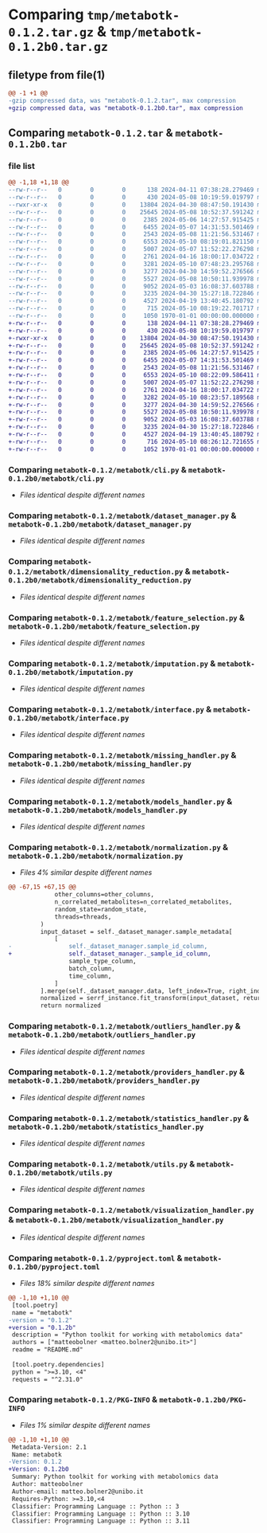# Comparing `tmp/metabotk-0.1.2.tar.gz` & `tmp/metabotk-0.1.2b0.tar.gz`

## filetype from file(1)

```diff
@@ -1 +1 @@
-gzip compressed data, was "metabotk-0.1.2.tar", max compression
+gzip compressed data, was "metabotk-0.1.2b0.tar", max compression
```

## Comparing `metabotk-0.1.2.tar` & `metabotk-0.1.2b0.tar`

### file list

```diff
@@ -1,18 +1,18 @@
--rw-r--r--   0        0        0      138 2024-04-11 07:38:28.279469 metabotk-0.1.2/README.md
--rw-r--r--   0        0        0      430 2024-05-08 10:19:59.019797 metabotk-0.1.2/metabotk/__init__.py
--rwxr-xr-x   0        0        0    13804 2024-04-30 08:47:50.191430 metabotk-0.1.2/metabotk/cli.py
--rw-r--r--   0        0        0    25645 2024-05-08 10:52:37.591242 metabotk-0.1.2/metabotk/dataset_manager.py
--rw-r--r--   0        0        0     2385 2024-05-06 14:27:57.915425 metabotk-0.1.2/metabotk/dimensionality_reduction.py
--rw-r--r--   0        0        0     6455 2024-05-07 14:31:53.501469 metabotk-0.1.2/metabotk/feature_selection.py
--rw-r--r--   0        0        0     2543 2024-05-08 11:21:56.531467 metabotk-0.1.2/metabotk/imputation.py
--rw-r--r--   0        0        0     6553 2024-05-10 08:19:01.821150 metabotk-0.1.2/metabotk/interface.py
--rw-r--r--   0        0        0     5007 2024-05-07 11:52:22.276298 metabotk-0.1.2/metabotk/missing_handler.py
--rw-r--r--   0        0        0     2761 2024-04-16 18:00:17.034722 metabotk-0.1.2/metabotk/models_handler.py
--rw-r--r--   0        0        0     3281 2024-05-10 07:48:23.295768 metabotk-0.1.2/metabotk/normalization.py
--rw-r--r--   0        0        0     3277 2024-04-30 14:59:52.276566 metabotk-0.1.2/metabotk/outliers_handler.py
--rw-r--r--   0        0        0     5527 2024-05-08 10:50:11.939978 metabotk-0.1.2/metabotk/providers_handler.py
--rw-r--r--   0        0        0     9052 2024-05-03 16:08:37.603788 metabotk-0.1.2/metabotk/statistics_handler.py
--rw-r--r--   0        0        0     3235 2024-04-30 15:27:18.722846 metabotk-0.1.2/metabotk/utils.py
--rw-r--r--   0        0        0     4527 2024-04-19 13:40:45.180792 metabotk-0.1.2/metabotk/visualization_handler.py
--rw-r--r--   0        0        0      715 2024-05-10 08:19:22.701717 metabotk-0.1.2/pyproject.toml
--rw-r--r--   0        0        0     1050 1970-01-01 00:00:00.000000 metabotk-0.1.2/PKG-INFO
+-rw-r--r--   0        0        0      138 2024-04-11 07:38:28.279469 metabotk-0.1.2b0/README.md
+-rw-r--r--   0        0        0      430 2024-05-08 10:19:59.019797 metabotk-0.1.2b0/metabotk/__init__.py
+-rwxr-xr-x   0        0        0    13804 2024-04-30 08:47:50.191430 metabotk-0.1.2b0/metabotk/cli.py
+-rw-r--r--   0        0        0    25645 2024-05-08 10:52:37.591242 metabotk-0.1.2b0/metabotk/dataset_manager.py
+-rw-r--r--   0        0        0     2385 2024-05-06 14:27:57.915425 metabotk-0.1.2b0/metabotk/dimensionality_reduction.py
+-rw-r--r--   0        0        0     6455 2024-05-07 14:31:53.501469 metabotk-0.1.2b0/metabotk/feature_selection.py
+-rw-r--r--   0        0        0     2543 2024-05-08 11:21:56.531467 metabotk-0.1.2b0/metabotk/imputation.py
+-rw-r--r--   0        0        0     6553 2024-05-10 08:22:09.586411 metabotk-0.1.2b0/metabotk/interface.py
+-rw-r--r--   0        0        0     5007 2024-05-07 11:52:22.276298 metabotk-0.1.2b0/metabotk/missing_handler.py
+-rw-r--r--   0        0        0     2761 2024-04-16 18:00:17.034722 metabotk-0.1.2b0/metabotk/models_handler.py
+-rw-r--r--   0        0        0     3282 2024-05-10 08:23:57.189568 metabotk-0.1.2b0/metabotk/normalization.py
+-rw-r--r--   0        0        0     3277 2024-04-30 14:59:52.276566 metabotk-0.1.2b0/metabotk/outliers_handler.py
+-rw-r--r--   0        0        0     5527 2024-05-08 10:50:11.939978 metabotk-0.1.2b0/metabotk/providers_handler.py
+-rw-r--r--   0        0        0     9052 2024-05-03 16:08:37.603788 metabotk-0.1.2b0/metabotk/statistics_handler.py
+-rw-r--r--   0        0        0     3235 2024-04-30 15:27:18.722846 metabotk-0.1.2b0/metabotk/utils.py
+-rw-r--r--   0        0        0     4527 2024-04-19 13:40:45.180792 metabotk-0.1.2b0/metabotk/visualization_handler.py
+-rw-r--r--   0        0        0      716 2024-05-10 08:26:12.721655 metabotk-0.1.2b0/pyproject.toml
+-rw-r--r--   0        0        0     1052 1970-01-01 00:00:00.000000 metabotk-0.1.2b0/PKG-INFO
```

### Comparing `metabotk-0.1.2/metabotk/cli.py` & `metabotk-0.1.2b0/metabotk/cli.py`

 * *Files identical despite different names*

### Comparing `metabotk-0.1.2/metabotk/dataset_manager.py` & `metabotk-0.1.2b0/metabotk/dataset_manager.py`

 * *Files identical despite different names*

### Comparing `metabotk-0.1.2/metabotk/dimensionality_reduction.py` & `metabotk-0.1.2b0/metabotk/dimensionality_reduction.py`

 * *Files identical despite different names*

### Comparing `metabotk-0.1.2/metabotk/feature_selection.py` & `metabotk-0.1.2b0/metabotk/feature_selection.py`

 * *Files identical despite different names*

### Comparing `metabotk-0.1.2/metabotk/imputation.py` & `metabotk-0.1.2b0/metabotk/imputation.py`

 * *Files identical despite different names*

### Comparing `metabotk-0.1.2/metabotk/interface.py` & `metabotk-0.1.2b0/metabotk/interface.py`

 * *Files identical despite different names*

### Comparing `metabotk-0.1.2/metabotk/missing_handler.py` & `metabotk-0.1.2b0/metabotk/missing_handler.py`

 * *Files identical despite different names*

### Comparing `metabotk-0.1.2/metabotk/models_handler.py` & `metabotk-0.1.2b0/metabotk/models_handler.py`

 * *Files identical despite different names*

### Comparing `metabotk-0.1.2/metabotk/normalization.py` & `metabotk-0.1.2b0/metabotk/normalization.py`

 * *Files 4% similar despite different names*

```diff
@@ -67,15 +67,15 @@
             other_columns=other_columns,
             n_correlated_metabolites=n_correlated_metabolites,
             random_state=random_state,
             threads=threads,
         )
         input_dataset = self._dataset_manager.sample_metadata[
             [
-                self._dataset_manager.sample_id_column,
+                self._dataset_manager._sample_id_column,
                 sample_type_column,
                 batch_column,
                 time_column,
             ]
         ].merge(self._dataset_manager.data, left_index=True, right_index=True)
         normalized = serrf_instance.fit_transform(input_dataset, return_data_only=True)
         return normalized
```

### Comparing `metabotk-0.1.2/metabotk/outliers_handler.py` & `metabotk-0.1.2b0/metabotk/outliers_handler.py`

 * *Files identical despite different names*

### Comparing `metabotk-0.1.2/metabotk/providers_handler.py` & `metabotk-0.1.2b0/metabotk/providers_handler.py`

 * *Files identical despite different names*

### Comparing `metabotk-0.1.2/metabotk/statistics_handler.py` & `metabotk-0.1.2b0/metabotk/statistics_handler.py`

 * *Files identical despite different names*

### Comparing `metabotk-0.1.2/metabotk/utils.py` & `metabotk-0.1.2b0/metabotk/utils.py`

 * *Files identical despite different names*

### Comparing `metabotk-0.1.2/metabotk/visualization_handler.py` & `metabotk-0.1.2b0/metabotk/visualization_handler.py`

 * *Files identical despite different names*

### Comparing `metabotk-0.1.2/pyproject.toml` & `metabotk-0.1.2b0/pyproject.toml`

 * *Files 18% similar despite different names*

```diff
@@ -1,10 +1,10 @@
 [tool.poetry]
 name = "metabotk"
-version = "0.1.2"
+version = "0.1.2b"
 description = "Python toolkit for working with metabolomics data"
 authors = ["matteobolner <matteo.bolner2@unibo.it>"]
 readme = "README.md"
 
 [tool.poetry.dependencies]
 python = ">=3.10, <4"
 requests = "^2.31.0"
```

### Comparing `metabotk-0.1.2/PKG-INFO` & `metabotk-0.1.2b0/PKG-INFO`

 * *Files 1% similar despite different names*

```diff
@@ -1,10 +1,10 @@
 Metadata-Version: 2.1
 Name: metabotk
-Version: 0.1.2
+Version: 0.1.2b0
 Summary: Python toolkit for working with metabolomics data
 Author: matteobolner
 Author-email: matteo.bolner2@unibo.it
 Requires-Python: >=3.10,<4
 Classifier: Programming Language :: Python :: 3
 Classifier: Programming Language :: Python :: 3.10
 Classifier: Programming Language :: Python :: 3.11
```

